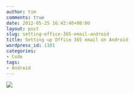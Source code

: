 ```yaml
---
author: tim
comments: true
date: 2012-05-25 16:42:48+00:00
layout: post
slug: setting-office-365-email-android
title: Setting up Office 365 email on Android
wordpress_id: 1101
categories:
- Code
tags:
- Android
---
```


[![](http://timbroder.com/wp-content/uploads/2012/05/Screenshot_2012-05-24-14-05-231.png)](http://timbroder.com/wp-content/uploads/2012/05/Screenshot_2012-05-24-14-05-231.png)
